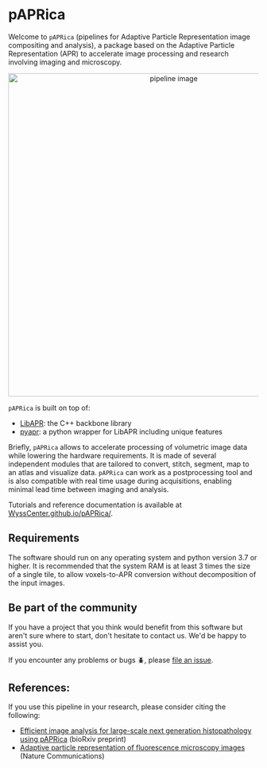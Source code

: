 # pAPRica

Welcome to `pAPRica` (pipelines for Adaptive Particle Representation image compositing and analysis), a package based on the Adaptive Particle Representation (APR) to accelerate image processing and research involving imaging and microscopy.

<center>
<img src=./doc/images/pipeline_pv.png title="pipeline image" width="650"/>
</center>

`pAPRica` is built on top of:

- [LibAPR](https://github.com/AdaptiveParticles/LibAPR): the C++ backbone library
- [pyapr](https://github.com/AdaptiveParticles/pyapr/): a python wrapper for LibAPR including unique features

Briefly, `pAPRica` allows to accelerate processing of volumetric image data while lowering the hardware requirements. It
is made of several independent modules that are tailored to convert, stitch, segment, map to an atlas and visualize
data. `pAPRica` can work as a postprocessing tool and is also compatible with real time usage during acquisitions, 
enabling minimal lead time between imaging and analysis.

Tutorials and reference documentation is available at [WyssCenter.github.io/pAPRica/](https://wysscenter.github.io/pAPRica/).

## Requirements

The software should run on any operating system and python version 3.7 or higher. It is recommended that the system RAM is at least 3 times the size of a single tile, to allow voxels-to-APR conversion without decomposition of the input images.

## Be part of the community

If you have a project that you think would benefit from this software but aren't sure where to start, don't hesitate to contact us. We'd be happy to assist you.

If you encounter any problems or bugs :beetle:, please [file an issue](https://github.com/WyssCenter/pAPRica/issues).

## References:

If you use this pipeline in your research, please consider citing the following:

- [Efficient image analysis for large-scale next generation histopathology using pAPRica](https://www.biorxiv.org/content/10.1101/2023.01.27.525687v1) (bioRxiv preprint)
- [Adaptive particle representation of fluorescence microscopy images](https://www.nature.com/articles/s41467-018-07390-9) (Nature Communications)
